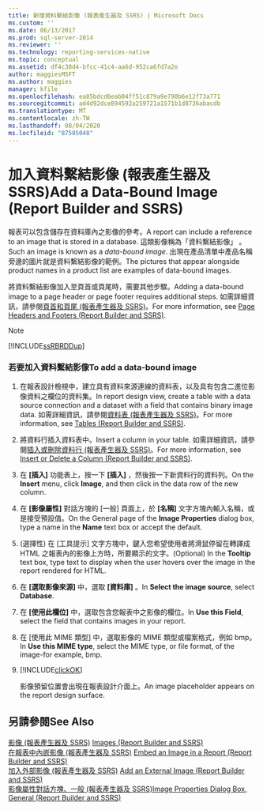 ```yaml
---
title: 新增資料繫結影像 (報表產生器及 SSRS) | Microsoft Docs
ms.custom: ''
ms.date: 06/13/2017
ms.prod: sql-server-2014
ms.reviewer: ''
ms.technology: reporting-services-native
ms.topic: conceptual
ms.assetid: df4c38d4-bfcc-41c4-aa6d-952ca6fd7a2e
author: maggiesMSFT
ms.author: maggies
manager: kfile
ms.openlocfilehash: ea85bdcd6eab04ff51c879a9e790b6e12f73a771
ms.sourcegitcommit: ad4d92dce894592a259721a1571b1d8736abacdb
ms.translationtype: MT
ms.contentlocale: zh-TW
ms.lasthandoff: 08/04/2020
ms.locfileid: "87585048"
---
```

# <a name="add-a-data-bound-image-report-builder-and-ssrs"></a><span data-ttu-id="9203a-102">加入資料繫結影像 (報表產生器及 SSRS)</span><span class="sxs-lookup"><span data-stu-id="9203a-102">Add a Data-Bound Image (Report Builder and SSRS)</span></span>
  <span data-ttu-id="9203a-103">報表可以包含儲存在資料庫內之影像的參考。</span><span class="sxs-lookup"><span data-stu-id="9203a-103">A report can include a reference to an image that is stored in a database.</span></span> <span data-ttu-id="9203a-104">這類影像稱為「資料繫結影像」  。</span><span class="sxs-lookup"><span data-stu-id="9203a-104">Such an image is known as a *data-bound image*.</span></span> <span data-ttu-id="9203a-105">出現在產品清單中產品名稱旁邊的圖片就是資料繫結影像的範例。</span><span class="sxs-lookup"><span data-stu-id="9203a-105">The pictures that appear alongside product names in a product list are examples of data-bound images.</span></span>  
  
 <span data-ttu-id="9203a-106">將資料繫結影像加入至頁首或頁尾時，需要其他步驟。</span><span class="sxs-lookup"><span data-stu-id="9203a-106">Adding a data-bound image to a page header or page footer requires additional steps.</span></span> <span data-ttu-id="9203a-107">如需詳細資訊，請參閱[頁首和頁尾 &#40;報表產生器及 SSRS&#41;](page-headers-and-footers-report-builder-and-ssrs.md)。</span><span class="sxs-lookup"><span data-stu-id="9203a-107">For more information, see [Page Headers and Footers &#40;Report Builder and SSRS&#41;](page-headers-and-footers-report-builder-and-ssrs.md).</span></span>  
  
> [!NOTE]  
>  [!INCLUDE[ssRBRDDup](../../includes/ssrbrddup-md.md)]  
  
### <a name="to-add-a-data-bound-image"></a><span data-ttu-id="9203a-108">若要加入資料繫結影像</span><span class="sxs-lookup"><span data-stu-id="9203a-108">To add a data-bound image</span></span>  
  
1.  <span data-ttu-id="9203a-109">在報表設計檢視中，建立具有資料來源連線的資料表，以及具有包含二進位影像資料之欄位的資料集。</span><span class="sxs-lookup"><span data-stu-id="9203a-109">In report design view, create a table with a data source connection and a dataset with a field that contains binary image data.</span></span> <span data-ttu-id="9203a-110">如需詳細資訊，請參閱[資料表 &#40;報表產生器及 SSRS&#41;](tables-report-builder-and-ssrs.md)。</span><span class="sxs-lookup"><span data-stu-id="9203a-110">For more information, see [Tables &#40;Report Builder  and SSRS&#41;](tables-report-builder-and-ssrs.md).</span></span>  
  
2.  <span data-ttu-id="9203a-111">將資料行插入資料表中。</span><span class="sxs-lookup"><span data-stu-id="9203a-111">Insert a column in your table.</span></span> <span data-ttu-id="9203a-112">如需詳細資訊，請參閱[插入或刪除資料行 &#40;報表產生器及 SSRS&#41;](insert-or-delete-a-column-report-builder-and-ssrs.md)。</span><span class="sxs-lookup"><span data-stu-id="9203a-112">For more information, see [Insert or Delete a Column &#40;Report Builder and SSRS&#41;](insert-or-delete-a-column-report-builder-and-ssrs.md).</span></span>  
  
3.  <span data-ttu-id="9203a-113">在 **[插入]** 功能表上，按一下 **[插入]** ，然後按一下新資料行的資料列。</span><span class="sxs-lookup"><span data-stu-id="9203a-113">On the **Insert** menu, click **Image**, and then click in the data row of the new column.</span></span>  
  
4.  <span data-ttu-id="9203a-114">在 **[影像屬性]** 對話方塊的 [一般] 頁面上，於 **[名稱]** 文字方塊內輸入名稱，或是接受預設值。</span><span class="sxs-lookup"><span data-stu-id="9203a-114">On the General page of the **Image Properties** dialog box, type a name in the **Name** text box or accept the default.</span></span>  
  
5.  <span data-ttu-id="9203a-115">(選擇性) 在 [工具提示]  文字方塊中，鍵入您希望使用者將滑鼠停留在轉譯成 HTML 之報表內的影像上方時，所要顯示的文字。</span><span class="sxs-lookup"><span data-stu-id="9203a-115">(Optional) In the **Tooltip** text box, type text to display when the user hovers over the image in the report rendered for HTML.</span></span>  
  
6.  <span data-ttu-id="9203a-116">在 **[選取影像來源]** 中，選取 **[資料庫]** 。</span><span class="sxs-lookup"><span data-stu-id="9203a-116">In **Select the image source**, select **Database**.</span></span>  
  
7.  <span data-ttu-id="9203a-117">在 **[使用此欄位]** 中，選取包含您報表中之影像的欄位。</span><span class="sxs-lookup"><span data-stu-id="9203a-117">In **Use this Field**, select the field that contains images in your report.</span></span>  
  
8.  <span data-ttu-id="9203a-118">在 [使用此 MIME 類型]  中，選取影像的 MIME 類型或檔案格式，例如 bmp。</span><span class="sxs-lookup"><span data-stu-id="9203a-118">In **Use this MIME type**, select the MIME type, or file format, of the image-for example, bmp.</span></span>  
  
9. [!INCLUDE[clickOK](../../includes/clickok-md.md)]  
  
     <span data-ttu-id="9203a-119">影像預留位置會出現在報表設計介面上。</span><span class="sxs-lookup"><span data-stu-id="9203a-119">An image placeholder appears on the report design surface.</span></span>  
  
## <a name="see-also"></a><span data-ttu-id="9203a-120">另請參閱</span><span class="sxs-lookup"><span data-stu-id="9203a-120">See Also</span></span>  
 <span data-ttu-id="9203a-121">[影像 &#40;報表產生器及 SSRS&#41;](images-report-builder-and-ssrs.md) </span><span class="sxs-lookup"><span data-stu-id="9203a-121">[Images &#40;Report Builder and SSRS&#41;](images-report-builder-and-ssrs.md) </span></span>  
 <span data-ttu-id="9203a-122">[在報表中內嵌影像 &#40;報表產生器及 SSRS&#41;](embed-an-image-in-a-report-report-builder-and-ssrs.md) </span><span class="sxs-lookup"><span data-stu-id="9203a-122">[Embed an Image in a Report &#40;Report Builder and SSRS&#41;](embed-an-image-in-a-report-report-builder-and-ssrs.md) </span></span>  
 <span data-ttu-id="9203a-123">[加入外部影像 &#40;報表產生器及 SSRS&#41;](add-an-external-image-report-builder-and-ssrs.md) </span><span class="sxs-lookup"><span data-stu-id="9203a-123">[Add an External Image &#40;Report Builder and SSRS&#41;](add-an-external-image-report-builder-and-ssrs.md) </span></span>  
 [<span data-ttu-id="9203a-124">影像屬性對話方塊、一般 &#40;報表產生器及 SSRS&#41;</span><span class="sxs-lookup"><span data-stu-id="9203a-124">Image Properties Dialog Box, General &#40;Report Builder and SSRS&#41;</span></span>](../image-properties-dialog-box-general-report-builder-and-ssrs.md)  
  
  
